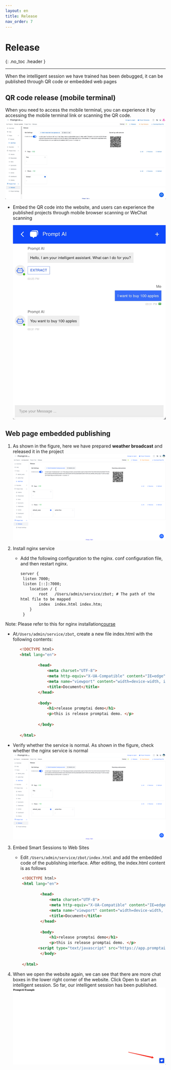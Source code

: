 ```yaml
---
layout: en
title: Release
nav_order: 7
---
```


# Release
{: .no_toc .header }

----

When the intelligent session we have trained has been debugged, it can be published through QR code or embedded web pages

## QR code release (mobile terminal)
When you need to access the mobile terminal, you can experience it by accessing the mobile terminal link or scanning the QR code.
![chat-release-07](/assets/images/release/chat-release-07.jpg)

* Embed the QR code into the website, and users can experience the published projects through mobile browser scanning or WeChat scanning

   ![chat-release-05](/assets/images/release/chat-release-05.jpg)


## Web page embedded publishing

1. As shown in the figure, here we have prepared **weather broadcast** and released it in the project
   ![chat-release-01](/assets/images/release/chat-release-01.png)

2. Install nginx service
   - Add the following configuration to the nginx. conf configuration file, and then restart nginx.
   
      ```shell
      server {
       listen 7000;
       listen [::]:7000;
          location / {
              root   /Users/admin/service/zbot; # The path of the html file to be mapped
              index  index.html index.htm;
          }
       }
      ```
  Note: Please refer to this for nginx installation[course](https://www.cnblogs.com/lywJ/p/10710361.html)

   - At`/Users/admin/service/zbot`, create a new file index.html with the following contents:
     
     ```html
        <!DOCTYPE html>
        <html lang="en">
                
                <head>
                    <meta charset="UTF-8">
                    <meta http-equiv="X-UA-Compatible" content="IE=edge">
                    <meta name="viewport" content="width=device-width, initial-scale=1.0">
                    <title>Document</title>
                </head>
                
                <body>
                    <h1>release promptai demo</h1>
                    <p>this is release promptai demo. </p>
                
                </body>
                
        </html>     
     ```
     
   - Verify whether the service is normal. As shown in the figure, check whether the nginx service is normal
     ![chat-release-02](/assets/images/release/chat-release-01.png)

3. Embed Smart Sessions to Web Sites
   - Edit `/Users/admin/service/zbot/index.html` and add the embedded code of the publishing interface. After editing, the index.html content is as follows
    ```html
        <!DOCTYPE html>
        <html lang="en">
                
                <head>
                    <meta charset="UTF-8">
                    <meta http-equiv="X-UA-Compatible" content="IE=edge">
                    <meta name="viewport" content="width=device-width, initial-scale=1.0">
                    <title>Document</title>
                </head>
                
                <body>
                    <h1>release promptai demo</h1>
                    <p>this is release promptai demo. </p>
               <script type="text/javascript" src="https://app.promptai.cn/ava/chatbot.app?name=Prompt+AI&id=a1_p_bzr812l9dg5c&token=NDA3OGY3NjQtNDIyZC00ZGRmLTk2MTYtMWY1YjVlMDM5YzQ1&project=p_bzr812l9dg5c"></script>
                </body>
                
        </html>     
     ```
   
4. When we open the website again, we can see that there are more chat boxes in the lower right corner of the website. Click Open to start an intelligent session. So far, our intelligent session has been published.
   ![chat-release-03](/assets/images/release/chat-release-03.jpg)
 
   

